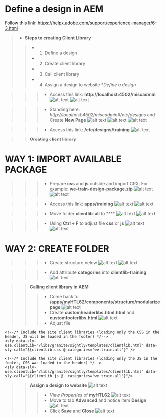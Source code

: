 # Define a design in AEM
Follow this link: https://helpx.adobe.com/support/experience-manager/6-3.html
> - **Steps to creating Client Library**
>> - 1. Define a design
>> - 2. Create client library 
>> - 3. Call client library
>> - 4. Assign a design to website
>> **Define a design*

>>> - Access this link: **http://localhost:4502/miscadmin**
![alt text](https://github.com/vuongluisvippro/AEM-Research/blob/htl_design_aem/cq1.png)
![alt text](https://github.com/vuongluisvippro/AEM-Research/blob/htl_design_aem/cq2.png)

>>> - Standing here: *http://localhost:4502/miscadmin#/etc/designs* and Create **New Page**
![alt text](https://github.com/vuongluisvippro/AEM-Research/blob/htl_design_aem/cq3.png)
![alt text](https://github.com/vuongluisvippro/AEM-Research/blob/htl_design_aem/cq4.png)
![alt text](https://github.com/vuongluisvippro/AEM-Research/blob/htl_design_aem/cq5.png)

>>> - Access this link: **/etc/designs/training**
![alt text](https://github.com/vuongluisvippro/AEM-Research/blob/htl_design_aem/cq6.png)

>> **Creating client library**
# WAY 1: IMPORT AVAILABLE PACKAGE
>>> - Prepare **css** and **js** outside and import CRX. For example: **we-train-design-package.zip**
![alt text](https://github.com/vuongluisvippro/AEM-Research/blob/htl_design_aem/cq7.png)
![alt text](https://github.com/vuongluisvippro/AEM-Research/blob/htl_design_aem/cq8.png)

>>> - Access this link: **apps/training**
![alt text](https://github.com/vuongluisvippro/AEM-Research/blob/htl_design_aem/cq9.png)
![alt text](https://github.com/vuongluisvippro/AEM-Research/blob/htl_design_aem/cq10.png)

>>> - Move folder **clientlib-all** to ****
![alt text](https://github.com/vuongluisvippro/AEM-Research/blob/htl_design_aem/cq11.png)
![alt text](https://github.com/vuongluisvippro/AEM-Research/blob/htl_design_aem/cq12.png)

>>> - Using **Ctrl + F** to adjust file **css** or **js**
![alt text](https://github.com/vuongluisvippro/AEM-Research/blob/htl_design_aem/cq13.png)
![alt text](https://github.com/vuongluisvippro/AEM-Research/blob/htl_design_aem/cq14.png)

# WAY 2: CREATE FOLDER 
>>> - Create structure below
![alt text](https://github.com/vuongluisvippro/AEM-Research/blob/htl_design_aem/cq15.png)
![alt text](https://github.com/vuongluisvippro/AEM-Research/blob/htl_design_aem/cq16.png)

>>> - Add attribute **categories** into **clientlib-training**
![alt text](https://github.com/vuongluisvippro/AEM-Research/blob/htl_design_aem/cq17.png)


>> **Calling client library in AEM**
>>> - Come back to **/apps/myHTL62/components/structure/modularizepage**
![alt text](https://github.com/vuongluisvippro/AEM-Research/blob/htl_design_aem/cq18.png)
>>> - Create **customheaderlibs.html.html** and **customfooterlibs.html**
![alt text](https://github.com/vuongluisvippro/AEM-Research/blob/htl_design_aem/cq19.png)
>>> - Adjust file

    <!--/* Include the site client libraries (loading only the CSS in the header, JS will be loaded in the footer) */-->
    <sly data-sly-use.clientLib="/libs/granite/sightly/templates/clientlib.html" data-sly-call="${clientLib.css @ categories='we.train.all'}" />

    <!--/* Include the site client libraries (loading only the JS in the footer, CSS was loaded in the header) */-->
    <sly data-sly-use.clientLib="/libs/granite/sightly/templates/clientlib.html" data-sly-call="${clientLib.js @  categories='we.train.all'}"/>
    
>> **Assign a design to website**
![alt text](https://github.com/vuongluisvippro/AEM-Research/blob/htl_design_aem/cq20.png)
>>> - *View Properties* of **myHTL62**
![alt text](https://github.com/vuongluisvippro/AEM-Research/blob/htl_design_aem/cq21.png)
>>> - Move to tab **Advanced** and notice item **Design** 
![alt text](https://github.com/vuongluisvippro/AEM-Research/blob/htl_design_aem/cq22.png)
>>> - Click **Save** and **Close**
![alt text](https://github.com/vuongluisvippro/AEM-Research/blob/htl_design_aem/cq23.png)







